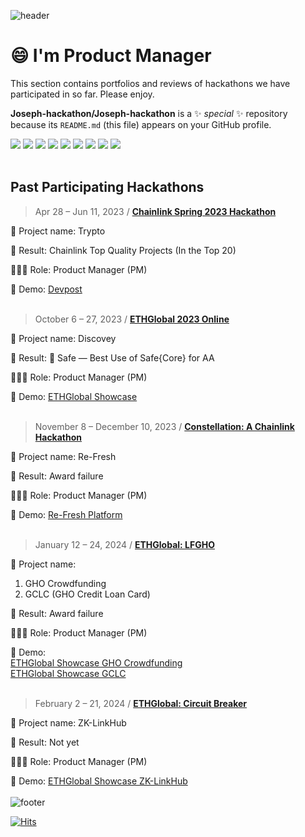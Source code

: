 ![header](https://capsule-render.vercel.app/api?type=waving&color=auto&height=300&section=header&text=Hackathon%20Review&fontSize=40&animation=fadeIn&fontAlignY=38)

# 😄 I'm Product Manager
This section contains portfolios and reviews of hackathons we have participated in so far.
Please enjoy.

**Joseph-hackathon/Joseph-hackathon** is a ✨ _special_ ✨ repository because its `README.md` (this file) appears on your GitHub profile.

<img src="https://img.shields.io/badge/Figma-F24E1E?style=flat&logo=Figma&logoColor=white"/> <img src="https://img.shields.io/badge/Google Docs-4285F4?style=flat&logo=googledocs&logoColor=white"/> <img src="https://img.shields.io/badge/Google Sheet-34A853?style=flat&logo=googlesheets&logoColor=white"/> <img src="https://img.shields.io/badge/Google Meet-00897B?style=flat&logo=googlemeet&logoColor=white"/> <img src="https://img.shields.io/badge/Notion-ffffff?style=flat&logo=notion&logoColor=black"/> <img src="https://img.shields.io/badge/obsidian-7C3AED?style=flat&logo=obsidian&logoColor=white"/> <img src="https://img.shields.io/badge/Youtube-FF0000?style=flat&logo=youtube&logoColor=white"/> <img src="https://img.shields.io/badge/Mark down-ffffff?style=flat&logo=markdown&logoColor=black"/> <img src="https://img.shields.io/badge/Python-3776AB?style=flat&logo=python&logoColor=white"/>
<br></br>
## Past Participating Hackathons
> Apr 28 – Jun 11, 2023 / [**Chainlink Spring 2023 Hackathon**](https://github.com/Joseph-hackathon/hackathon/blob/main/Chainlink%20Spring%202023%20Hackathon.md)

  🛫 Project name: Trypto
  
  👑 Result: Chainlink Top Quality Projects (In the Top 20)
  
  👨🏼‍💻 Role: Product Manager (PM)
  
  📢 Demo: [Devpost](https://devpost.com/software/not-yet-6rw8c2)
<br></br>
> October 6 – 27, 2023 / [**ETHGlobal 2023 Online**](https://github.com/Joseph-hackathon/hackathon/blob/main/ETHGlobal%202023%20Online.md)

  📶 Project name: Discovey
  
  👑 Result: 🥉 Safe — Best Use of Safe{Core} for AA
  
  👨🏼‍💻 Role: Product Manager (PM)
  
  📢 Demo: [ETHGlobal Showcase](https://ethglobal.com/showcase/discovey-tuywc)
<br></br>
> November 8 – December 10, 2023 / [**Constellation: A Chainlink Hackathon**](https://github.com/Joseph-hackathon/hackathon/blob/main/Constellation%3A%20A%20Chainlink%20Hackathon.md)

  📶 Project name: Re-Fresh
  
  👑 Result: Award failure
  
  👨🏼‍💻 Role: Product Manager (PM)
  
  📢 Demo: [Re-Fresh Platform](https://refresh.hackathemy.me/)
  <br></br>
> January 12 – 24, 2024 / [**ETHGlobal: LFGHO**](https://github.com/Joseph-hackathon/hackathon/blob/main/LFGHO%20Hackathon.md)

  📶 Project name: 
  1. GHO Crowdfunding
  2. GCLC (GHO Credit Loan Card)
  
  👑 Result: Award failure
  
  👨🏼‍💻 Role: Product Manager (PM)
  
  📢 Demo: 
  <br>[ETHGlobal Showcase GHO Crowdfunding](https://ethglobal.com/showcase/gho-crowdfunding-pig7a)</br>
  [ETHGlobal Showcase GCLC](https://ethglobal.com/showcase/gclc-9vtzp)
<br></br>
> February 2 – 21, 2024 / [**ETHGlobal: Circuit Breaker**](https://github.com/Joseph-hackathon/hackathon/blob/main/ETHGlobal%3A%20Circuit%20Breaker.md)

  📶 Project name: ZK-LinkHub
  
  👑 Result: Not yet
  
  👨🏼‍💻 Role: Product Manager (PM)
  
  📢 Demo: [ETHGlobal Showcase ZK-LinkHub](https://ethglobal.com/showcase/zk-conhub-yfk7g)
  <br></br>
![footer](https://capsule-render.vercel.app/api?type=waving&color=auto&height=90&section=footer)

[![Hits](https://hits.seeyoufarm.com/api/count/incr/badge.svg?url=https%3A%2F%2Fgithub.com%2Fjoesph-hackathon%2Fhit-counter&count_bg=%23D76FEF&title_bg=%23555555&icon=&icon_color=%23E7E7E7&title=hits&edge_flat=false)](https://hits.seeyoufarm.com)
